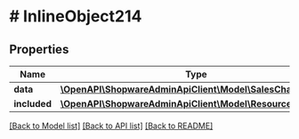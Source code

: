 # # InlineObject214

## Properties

Name | Type | Description | Notes
------------ | ------------- | ------------- | -------------
**data** | [**\OpenAPI\ShopwareAdminApiClient\Model\SalesChannelType**](SalesChannelType.md) |  | [optional]
**included** | [**\OpenAPI\ShopwareAdminApiClient\Model\Resource[]**](Resource.md) |  | [optional]

[[Back to Model list]](../../README.md#models) [[Back to API list]](../../README.md#endpoints) [[Back to README]](../../README.md)
